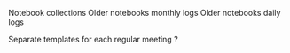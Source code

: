 
Notebook collections
Older notebooks monthly logs
Older notebooks daily logs


Separate templates for each regular meeting ?



